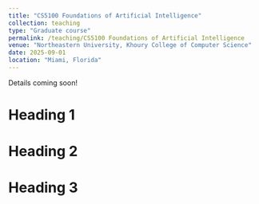 ```yaml
---
title: "CS5100 Foundations of Artificial Intelligence"
collection: teaching
type: "Graduate course"
permalink: /teaching/CS5100 Foundations of Artificial Intelligence
venue: "Northeastern University, Khoury College of Computer Science"
date: 2025-09-01
location: "Miami, Florida"
---
```


Details coming soon!

Heading 1
======

Heading 2
======

Heading 3
======
